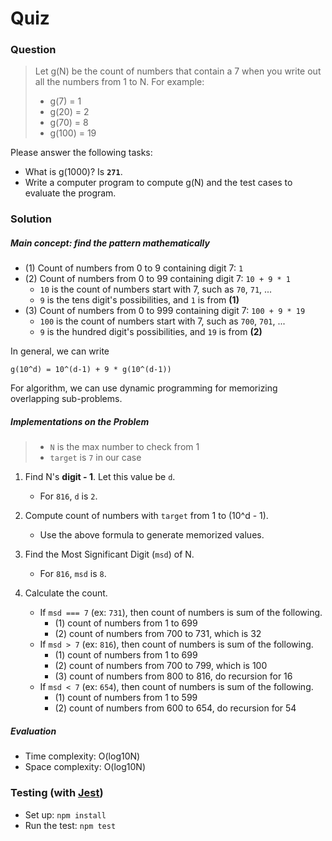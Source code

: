 # Quiz

### Question

> Let g(N) be the count of numbers that contain a 7 when you write out all the numbers from 1 to N.
> For example:
>
> - g(7) = 1
> - g(20) = 2
> - g(70) = 8
> - g(100) = 19

Please answer the following tasks:

- What is g(1000)? Is **`271`**.
- Write a computer program to compute g(N) and the test cases to evaluate the program.

### Solution

##### Main concept: find the pattern mathematically

- (1) Count of numbers from 0 to 9 containing digit 7: `1`
- (2) Count of numbers from 0 to 99 containing digit 7: `10 + 9 * 1`
  - `10` is the count of numbers start with 7, such as `70`, `71`, ...
  - `9` is the tens digit's possibilities, and `1` is from **(1)**
- (3) Count of numbers from 0 to 999 containing digit 7: `100 + 9 * 19`
  - `100` is the count of numbers start with 7, such as `700`, `701`, ...
  - `9` is the hundred digit's possibilities, and `19` is from **(2)**

In general, we can write

```
g(10^d) = 10^(d-1) + 9 * g(10^(d-1))
```

For algorithm, we can use dynamic programming for memorizing overlapping sub-problems.

##### Implementations on the Problem

> - `N` is the max number to check from 1
> - `target` is `7` in our case

1. Find N's **digit - 1**. Let this value be `d`.

   - For `816`, `d` is `2`.

2. Compute count of numbers with `target` from 1 to (10^d - 1).

   - Use the above formula to generate memorized values.

3. Find the Most Significant Digit (`msd`) of N.

   - For `816`, `msd` is `8`.

4. Calculate the count.
   - If `msd === 7` (ex: `731`), then count of numbers is sum of the following.
     - (1) count of numbers from 1 to 699
     - (2) count of numbers from 700 to 731, which is 32
   - If `msd > 7` (ex: `816`), then count of numbers is sum of the following.
     - (1) count of numbers from 1 to 699
     - (2) count of numbers from 700 to 799, which is 100
     - (3) count of numbers from 800 to 816, do recursion for 16
   - If `msd < 7` (ex: `654`), then count of numbers is sum of the following.
     - (1) count of numbers from 1 to 599
     - (2) count of numbers from 600 to 654, do recursion for 54

##### Evaluation

- Time complexity: O(log10N)
- Space complexity: O(log10N)

### Testing (with [Jest](https://jestjs.io/))

- Set up: `npm install`
- Run the test: `npm test`
